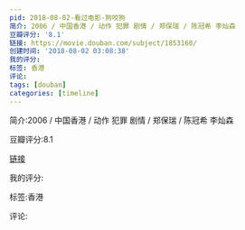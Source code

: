 ```yaml
---
pid: 2018-08-02-看过电影-狗咬狗
简介: 2006 / 中国香港 / 动作 犯罪 剧情 / 郑保瑞 / 陈冠希 李灿森
豆瓣评分: '8.1'
链接: https://movie.douban.com/subject/1853160/
创建时间: '2018-08-02 03:08:38'
我的评分:
标签: 香港
评论:
tags: [douban]
categories: [timeline]
---
```

简介:2006 / 中国香港 / 动作 犯罪 剧情 / 郑保瑞 / 陈冠希 李灿森

豆瓣评分:8.1

[链接](https://movie.douban.com/subject/1853160/)

我的评分:

标签:香港

评论:

